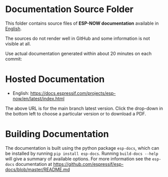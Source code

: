 # Documentation Source Folder

This folder contains source files of **ESP-NOW documentation** available in [English](https://docs.espressif.com/projects/esp-now/en/latest/index.html).

The sources do not render well in GitHub and some information is not visible at all.

Use actual documentation generated within about 20 minutes on each commit:

# Hosted Documentation

* English: https://docs.espressif.com/projects/esp-now/en/latest/index.html

The above URL is for the main branch latest version. Click the drop-down in the bottom left to choose a particular version or to download a PDF.

# Building Documentation

The documentation is built using the python package `esp-docs`, which can be installed by running `pip install esp-docs`. Running `build-docs --help` will give a summary of available options. For more information see the `esp-docs` documentation at https://github.com/espressif/esp-docs/blob/master/README.md
